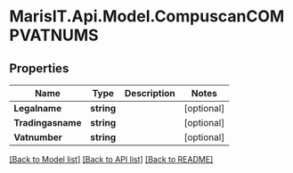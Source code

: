 
# MarisIT.Api.Model.CompuscanCOMPVATNUMS

## Properties

Name | Type | Description | Notes
------------ | ------------- | ------------- | -------------
**Legalname** | **string** |  | [optional] 
**Tradingasname** | **string** |  | [optional] 
**Vatnumber** | **string** |  | [optional] 

[[Back to Model list]](../README.md#documentation-for-models)
[[Back to API list]](../README.md#documentation-for-api-endpoints)
[[Back to README]](../README.md)

